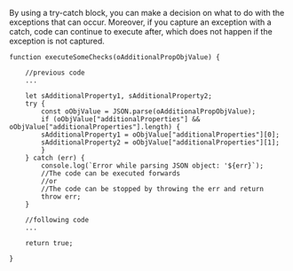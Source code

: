 By using a try-catch block, you can make a decision on what to do with the exceptions that can occur.
Moreover, if you capture an exception with a catch, code can continue to execute after, which does not happen if the exception is not captured.

```
function executeSomeChecks(oAdditionalPropObjValue) {
    
    //previous code
    ...

    let sAdditionalProperty1, sAdditionalProperty2;
    try {
        const oObjValue = JSON.parse(oAdditionalPropObjValue);
        if (oObjValue["additionalProperties"] && oObjValue["additionalProperties"].length) {
	    sAdditionalProperty1 = oObjValue["additionalProperties"][0];
	    sAdditionalProperty2 = oObjValue["additionalProperties"][1]; 
        }
    } catch (err) {
        console.log(`Error while parsing JSON object: '${err}`);
        //The code can be executed forwards
        //or
        //The code can be stopped by throwing the err and return 
        throw err;
    }

    //following code
    ...

    return true;

}
```